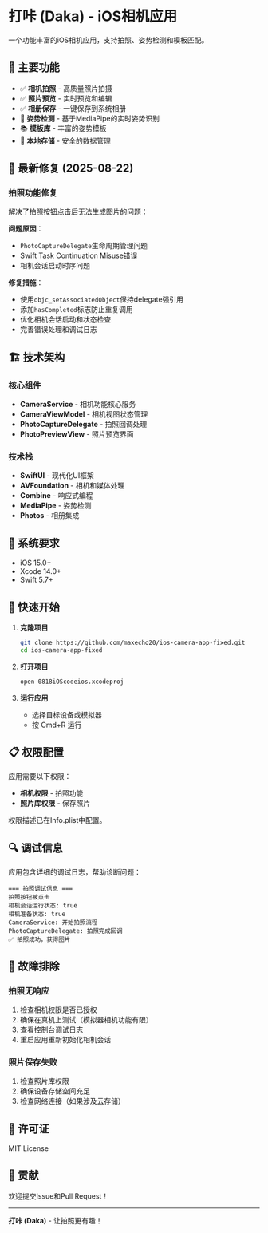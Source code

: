 # 打咔 (Daka) - iOS相机应用

一个功能丰富的iOS相机应用，支持拍照、姿势检测和模板匹配。

## 🎯 主要功能

- ✅ **相机拍照** - 高质量照片拍摄
- ✅ **照片预览** - 实时预览和编辑
- ✅ **相册保存** - 一键保存到系统相册
- 🔄 **姿势检测** - 基于MediaPipe的实时姿势识别
- 📚 **模板库** - 丰富的姿势模板
- 💾 **本地存储** - 安全的数据管理

## 🔧 最新修复 (2025-08-22)

### 拍照功能修复
解决了拍照按钮点击后无法生成图片的问题：

**问题原因**：
- `PhotoCaptureDelegate`生命周期管理问题
- Swift Task Continuation Misuse错误
- 相机会话启动时序问题

**修复措施**：
- 使用`objc_setAssociatedObject`保持delegate强引用
- 添加`hasCompleted`标志防止重复调用
- 优化相机会话启动和状态检查
- 完善错误处理和调试日志

## 🏗️ 技术架构

### 核心组件
- **CameraService** - 相机功能核心服务
- **CameraViewModel** - 相机视图状态管理
- **PhotoCaptureDelegate** - 拍照回调处理
- **PhotoPreviewView** - 照片预览界面

### 技术栈
- **SwiftUI** - 现代化UI框架
- **AVFoundation** - 相机和媒体处理
- **Combine** - 响应式编程
- **MediaPipe** - 姿势检测
- **Photos** - 相册集成

## 📱 系统要求

- iOS 15.0+
- Xcode 14.0+
- Swift 5.7+

## 🚀 快速开始

1. **克隆项目**
   ```bash
   git clone https://github.com/maxecho20/ios-camera-app-fixed.git
   cd ios-camera-app-fixed
   ```

2. **打开项目**
   ```bash
   open 0818iOScodeios.xcodeproj
   ```

3. **运行应用**
   - 选择目标设备或模拟器
   - 按 Cmd+R 运行

## 📋 权限配置

应用需要以下权限：
- **相机权限** - 拍照功能
- **照片库权限** - 保存照片

权限描述已在Info.plist中配置。

## 🔍 调试信息

应用包含详细的调试日志，帮助诊断问题：

```
=== 拍照调试信息 ===
拍照按钮被点击
相机会话运行状态: true
相机准备状态: true
CameraService: 开始拍照流程
PhotoCaptureDelegate: 拍照完成回调
✅ 拍照成功，获得图片
```

## 🐛 故障排除

### 拍照无响应
1. 检查相机权限是否已授权
2. 确保在真机上测试（模拟器相机功能有限）
3. 查看控制台调试日志
4. 重启应用重新初始化相机会话

### 照片保存失败
1. 检查照片库权限
2. 确保设备存储空间充足
3. 检查网络连接（如果涉及云存储）

## 📄 许可证

MIT License

## 👥 贡献

欢迎提交Issue和Pull Request！

---

**打咔 (Daka)** - 让拍照更有趣！
